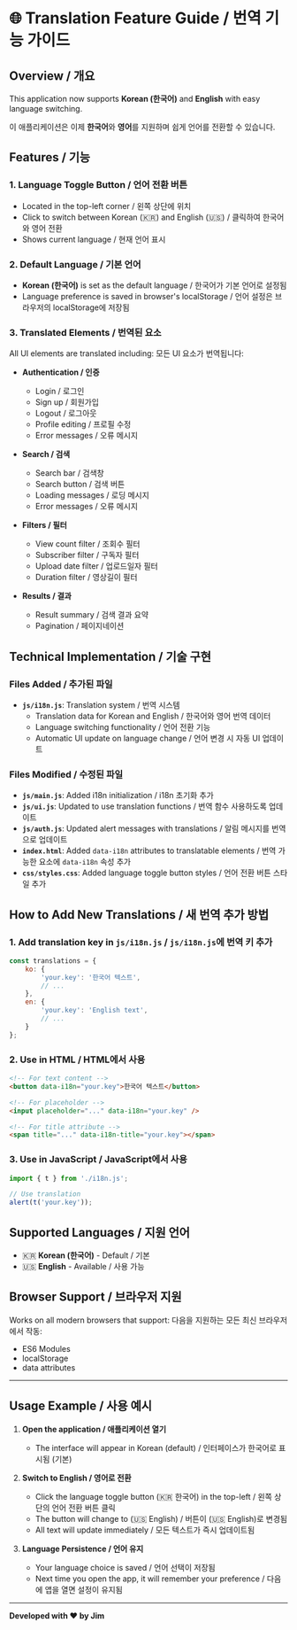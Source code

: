 # 🌐 Translation Feature Guide / 번역 기능 가이드

## Overview / 개요

This application now supports **Korean (한국어)** and **English** with easy language switching.

이 애플리케이션은 이제 **한국어**와 **영어**를 지원하며 쉽게 언어를 전환할 수 있습니다.

## Features / 기능

### 1. Language Toggle Button / 언어 전환 버튼
- Located in the top-left corner / 왼쪽 상단에 위치
- Click to switch between Korean (🇰🇷) and English (🇺🇸) / 클릭하여 한국어와 영어 전환
- Shows current language / 현재 언어 표시

### 2. Default Language / 기본 언어
- **Korean (한국어)** is set as the default language / 한국어가 기본 언어로 설정됨
- Language preference is saved in browser's localStorage / 언어 설정은 브라우저의 localStorage에 저장됨

### 3. Translated Elements / 번역된 요소

All UI elements are translated including:
모든 UI 요소가 번역됩니다:

- **Authentication / 인증**
  - Login / 로그인
  - Sign up / 회원가입
  - Logout / 로그아웃
  - Profile editing / 프로필 수정
  - Error messages / 오류 메시지

- **Search / 검색**
  - Search bar / 검색창
  - Search button / 검색 버튼
  - Loading messages / 로딩 메시지
  - Error messages / 오류 메시지

- **Filters / 필터**
  - View count filter / 조회수 필터
  - Subscriber filter / 구독자 필터
  - Upload date filter / 업로드일자 필터
  - Duration filter / 영상길이 필터

- **Results / 결과**
  - Result summary / 검색 결과 요약
  - Pagination / 페이지네이션

## Technical Implementation / 기술 구현

### Files Added / 추가된 파일
- **`js/i18n.js`**: Translation system / 번역 시스템
  - Translation data for Korean and English / 한국어와 영어 번역 데이터
  - Language switching functionality / 언어 전환 기능
  - Automatic UI update on language change / 언어 변경 시 자동 UI 업데이트

### Files Modified / 수정된 파일
- **`js/main.js`**: Added i18n initialization / i18n 초기화 추가
- **`js/ui.js`**: Updated to use translation functions / 번역 함수 사용하도록 업데이트
- **`js/auth.js`**: Updated alert messages with translations / 알림 메시지를 번역으로 업데이트
- **`index.html`**: Added `data-i18n` attributes to translatable elements / 번역 가능한 요소에 `data-i18n` 속성 추가
- **`css/styles.css`**: Added language toggle button styles / 언어 전환 버튼 스타일 추가

## How to Add New Translations / 새 번역 추가 방법

### 1. Add translation key in `js/i18n.js` / `js/i18n.js`에 번역 키 추가

```javascript
const translations = {
    ko: {
        'your.key': '한국어 텍스트',
        // ...
    },
    en: {
        'your.key': 'English text',
        // ...
    }
};
```

### 2. Use in HTML / HTML에서 사용

```html
<!-- For text content -->
<button data-i18n="your.key">한국어 텍스트</button>

<!-- For placeholder -->
<input placeholder="..." data-i18n="your.key" />

<!-- For title attribute -->
<span title="..." data-i18n-title="your.key"></span>
```

### 3. Use in JavaScript / JavaScript에서 사용

```javascript
import { t } from './i18n.js';

// Use translation
alert(t('your.key'));
```

## Supported Languages / 지원 언어

- 🇰🇷 **Korean (한국어)** - Default / 기본
- 🇺🇸 **English** - Available / 사용 가능

## Browser Support / 브라우저 지원

Works on all modern browsers that support:
다음을 지원하는 모든 최신 브라우저에서 작동:

- ES6 Modules
- localStorage
- data attributes

---

## Usage Example / 사용 예시

1. **Open the application / 애플리케이션 열기**
   - The interface will appear in Korean (default) / 인터페이스가 한국어로 표시됨 (기본)

2. **Switch to English / 영어로 전환**
   - Click the language toggle button (🇰🇷 한국어) in the top-left / 왼쪽 상단의 언어 전환 버튼 클릭
   - The button will change to (🇺🇸 English) / 버튼이 (🇺🇸 English)로 변경됨
   - All text will update immediately / 모든 텍스트가 즉시 업데이트됨

3. **Language Persistence / 언어 유지**
   - Your language choice is saved / 언어 선택이 저장됨
   - Next time you open the app, it will remember your preference / 다음에 앱을 열면 설정이 유지됨

---

**Developed with ❤️ by Jim**


